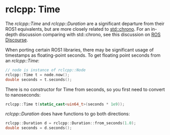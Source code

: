 # rclcpp: Time

The _rclcpp::Time_ and _rclcpp::Duration_ are a significant departure from
their ROS1 equivalents, but are more closely related to
[std::chrono](https://en.cppreference.com/w/cpp/chrono). For an in-depth
discussion comparing with std::chrono, see this discussion on
[ROS Discourse](https://discourse.ros.org/t/ros-2-time-vs-std-chrono/6293).

When porting certain ROS1 libraries, there may be significant usage of
timestamps as floating-point seconds. To get floating point seconds from
an _rclcpp::Time_:

```cpp
// node is instance of rclcpp::Node
rclcpp::Time t = node.now();
double seconds = t.seconds();
```

There is no constructor for Time from seconds, so you first need to convert
to nanoseconds:

```cpp
rclcpp::Time t(static_cast<uin64_t>(seconds * 1e9));
```

_rclcpp::Duration_ does have functions to go both directions:

```cpp
rclcpp::Duration d = rclcpp::Duration::from_seconds(1.0);
double seconds = d.seconds();
```

